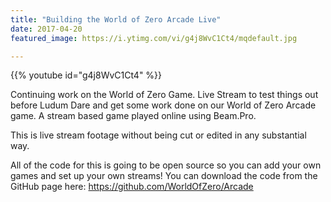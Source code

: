 ```yaml
---
title: "Building the World of Zero Arcade Live"
date: 2017-04-20
featured_image: https://i.ytimg.com/vi/g4j8WvC1Ct4/mqdefault.jpg

---
```


{{% youtube id="g4j8WvC1Ct4" %}}

Continuing work on the World of Zero Game. Live Stream to test things out before Ludum Dare and get some work done on our World of Zero Arcade game. A stream based game played online using Beam.Pro.

This is live stream footage without being cut or edited in any substantial way. 

All of the code for this is going to be open source so you can add your own games and set up your own streams! You can download the code from the GitHub page here: https://github.com/WorldOfZero/Arcade